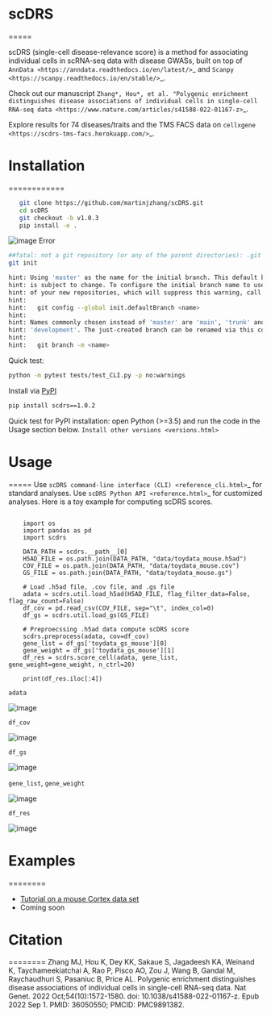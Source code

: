 # scDRS
=====

scDRS (single-cell disease-relevance score) is a method for associating individual cells in scRNA-seq data with disease GWASs, built on top of `AnnData <https://anndata.readthedocs.io/en/latest/>`_ and `Scanpy <https://scanpy.readthedocs.io/en/stable/>`_.

Check out our manuscript `Zhang*, Hou*, et al. "Polygenic enrichment distinguishes disease associations of individual cells in single-cell RNA-seq data <https://www.nature.com/articles/s41588-022-01167-z>`_.

Explore results for 74 diseases/traits and the TMS FACS data on `cellxgene <https://scdrs-tms-facs.herokuapp.com/>`_.


# Installation
============

```bash
   git clone https://github.com/martinjzhang/scDRS.git
   cd scDRS
   git checkout -b v1.0.3
   pip install -e .
```
![image](https://github.com/Lemenyeux/scDRS/assets/87812974/1c9ef5f2-714f-4c95-b536-527534764f12)
Error
```bash
##fatal: not a git repository (or any of the parent directories): .git
git init

hint: Using 'master' as the name for the initial branch. This default branch name
hint: is subject to change. To configure the initial branch name to use in all
hint: of your new repositories, which will suppress this warning, call:
hint: 
hint: 	git config --global init.defaultBranch <name>
hint: 
hint: Names commonly chosen instead of 'master' are 'main', 'trunk' and
hint: 'development'. The just-created branch can be renamed via this command:
hint: 
hint: 	git branch -m <name>
```
Quick test:
```bash
python -m pytest tests/test_CLI.py -p no:warnings
```

Install via [PyPI](https://pypi.org/project/scdrs/)
```bash
pip install scdrs==1.0.2
```
Quick test for PyPI installation: open Python (>=3.5) and run the code in the Usage section below.
`Install other versions <versions.html>`

# Usage
=====
Use `scDRS command-line interface (CLI) <reference_cli.html>`_ for standard analyses.
Use `scDRS Python API <reference.html>`_ for customized analyses. 
Here is a toy example for computing scDRS scores. 
```

    import os
    import pandas as pd
    import scdrs

    DATA_PATH = scdrs.__path__[0]
    H5AD_FILE = os.path.join(DATA_PATH, "data/toydata_mouse.h5ad")
    COV_FILE = os.path.join(DATA_PATH, "data/toydata_mouse.cov")
    GS_FILE = os.path.join(DATA_PATH, "data/toydata_mouse.gs")

    # Load .h5ad file, .cov file, and .gs file
    adata = scdrs.util.load_h5ad(H5AD_FILE, flag_filter_data=False, flag_raw_count=False)
    df_cov = pd.read_csv(COV_FILE, sep="\t", index_col=0)
    df_gs = scdrs.util.load_gs(GS_FILE)

    # Preproecssing .h5ad data compute scDRS score
    scdrs.preprocess(adata, cov=df_cov)
    gene_list = df_gs['toydata_gs_mouse'][0]
    gene_weight = df_gs['toydata_gs_mouse'][1]
    df_res = scdrs.score_cell(adata, gene_list, gene_weight=gene_weight, n_ctrl=20)

    print(df_res.iloc[:4])
```
`adata`

![image](https://github.com/Lemenyeux/scDRS/assets/87812974/7f8cc2b7-ef14-40d6-b88b-449933598a57)

`df_cov`

![image](https://github.com/Lemenyeux/scDRS/assets/87812974/98b46d7d-42ab-426c-a494-f7af1b247988)

`df_gs`

![image](https://github.com/Lemenyeux/scDRS/assets/87812974/cab3f5fb-fd4f-420d-9761-a4612c96c9dd)

`gene_list`, `gene_weight`

![image](https://github.com/Lemenyeux/scDRS/assets/87812974/37becb5a-d655-4c30-b743-f2038d55701e)

`df_res`

![image](https://github.com/Lemenyeux/scDRS/assets/87812974/08367956-8129-4a69-a753-6d244de8dac7)

# Examples
========
- [Tutorial on a mouse Cortex data set](notebooks/quickstart.html)
- Coming soon

# Citation
========
Zhang MJ, Hou K, Dey KK, Sakaue S, Jagadeesh KA, Weinand K, Taychameekiatchai A, Rao P, Pisco AO, Zou J, Wang B, Gandal M, Raychaudhuri S, Pasaniuc B, Price AL. Polygenic enrichment distinguishes disease associations of individual cells in single-cell RNA-seq data. Nat Genet. 2022 Oct;54(10):1572-1580. doi: 10.1038/s41588-022-01167-z. Epub 2022 Sep 1. PMID: 36050550; PMCID: PMC9891382.
